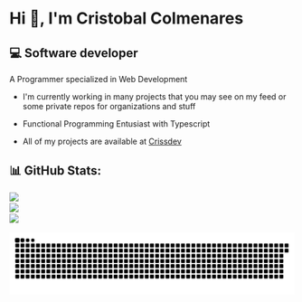 # Hi 👋, I'm Cristobal Colmenares

## 💻 Software developer

A Programmer specialized in Web Development

- I'm currently working in many projects that you may see on my feed or some private repos for organizations and stuff

- Functional Programming Entusiast with Typescript

- All of my projects are available at [Crissdev](https://crissdev.vercel.app/)

## 📊 GitHub Stats:
![](https://github-readme-stats.vercel.app/api?username=crissacm&theme=github_dark&hide_border=true&include_all_commits=false&count_private=true)<br/>
![](https://nirzak-streak-stats.vercel.app/?user=crissacm&theme=github_dark&hide_border=true)<br/>
![](https://github-readme-stats.vercel.app/api/top-langs/?username=crissacm&theme=github_dark&hide_border=true&include_all_commits=false&count_private=true&layout=compact)

![snake gif](https://github.com/crissacm/crissacm/blob/output/github-snake-dark.svg)


